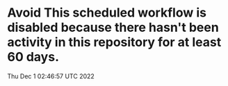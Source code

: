 # Avoid This scheduled workflow is disabled because there hasn't been activity in this repository for at least 60 days.
Thu Dec  1 02:46:57 UTC 2022
